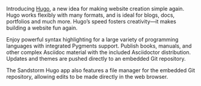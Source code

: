 Introducing [Hugo](https://gohugo.io), a new idea for making website creation simple again. Hugo works flexibly with many formats, and is ideal for blogs, docs, portfolios and much more. Hugo’s speed fosters creativity—it makes building a website fun again.

Enjoy powerful syntax highlighting for a large variety of programming languages with integrated Pygments support. Publish books, manuals, and other complex Asciidoc material with the included Asciidoctor distribution. Updates and themes are pushed directly to an embedded Git repository.

The Sandstorm Hugo app also features a file manager for the embedded Git repository, allowing edits to be made directly in the web browser.
